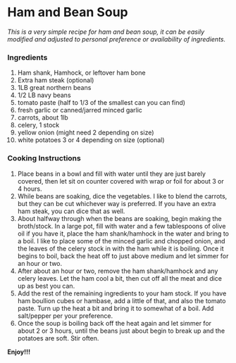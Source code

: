 # Ham and Bean Soup

*This is a very simple recipe for ham and bean soup, it can be easily modified and adjusted to personal preference or availability of ingredients.*

### Ingredients
1. Ham shank, Hamhock, or leftover ham bone
2. Extra ham steak (optional)
3. 1LB great northern beans
4. 1/2 LB navy beans
5. tomato paste (half to 1/3 of the smallest can you can find)
6. fresh garlic or canned/jarred minced garlic
7. carrots, about 1lb
8. celery, 1 stock
9. yellow onion (might need 2 depending on size)
10. white potatoes 3 or 4 depending on size (optional)

### Cooking Instructions

1. Place beans in a bowl and fill with water until they are just barely covered, then let sit on counter covered with wrap or foil for about 3 or 4 hours.
2. While beans are soaking, dice the vegetables. I like to blend the carrots, but they can be cut whichever way is preferred. If you have an extra ham steak, you can dice that as well.
3. About halfway through when the beans are soaking, begin making the broth/stock. In a large pot, fill with water and a few tablespoons of olive oil if you have it, place the ham shank/hamhock in the water and bring to a boil. I like to place some of the minced garlic and chopped onion, and the leaves of the celery stock in with the ham while it is boiling. Once it begins to boil, back the heat off to just above medium and let simmer for an hour or two.
4. After about an hour or two, remove the ham shank/hamhock and any celery leaves. Let the ham cool a bit, then cut off all the meat and dice up as best you can. 
5. Add the rest of the remaining ingredients to your ham stock. If you have ham boullion cubes or hambase, add a little of that, and also the tomato paste. Turn up the heat a bit and bring it to somewhat of a boil. Add salt/pepper per your preference.
6. Once the soup is boiling back off the heat again and let simmer for about 2 or 3 hours, until the beans just about begin to break up and the potatoes are soft. Stir often. 

**Enjoy!!!**

